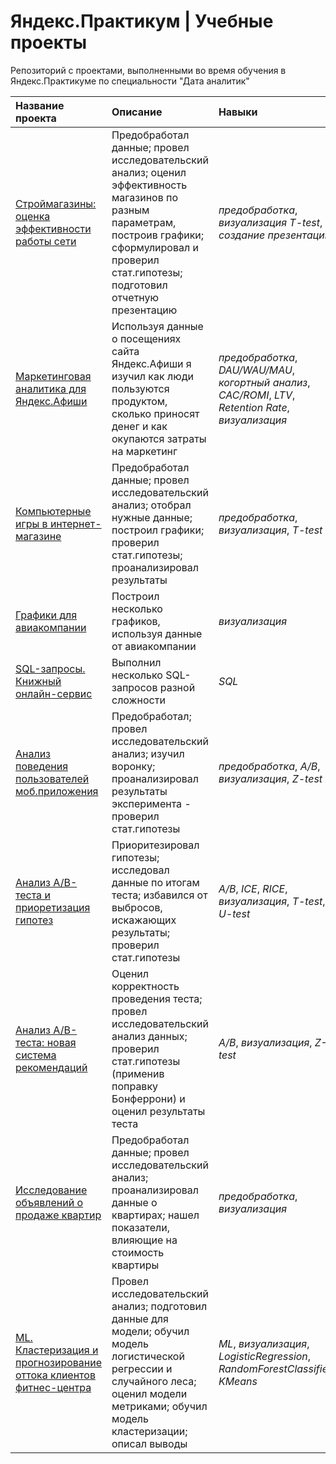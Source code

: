 # Яндекс.Практикум | Учебные проекты
Репозиторий с проектами, выполненными во время обучения в Яндекс.Практикуме по специальности "Дата аналитик"

| Название проекта | Описание | Навыки | Библиотеки |
| :---------------------- | :---------------------- | :---------------------- | :---------------------- |
| [Строймагазины: оценка эффективности работы сети](Оценка%20эффективности%20работы%20сети%20строительных%20магазинов) | Предобработал данные; провел исследовательский анализ; оценил эффективность магазинов по разным параметрам, построив графики; сформулировал и проверил стат.гипотезы; подготовил отчетную презентацию | *предобработка*, *визуализация*  *T-test*, *создание презентации* | *Seaborn*, *SciPy* |
| [Маркетинговая аналитика для Яндекс.Афиши](Маркетинговая%20аналитика%20для%20Яндекс.Афиши) | Используя данные о посещениях сайта Яндекс.Афиши я изучил как люди пользуются продуктом, сколько приносят денег и как окупаются затраты на маркетинг| *предобработка*, *DAU/WAU/MAU*, *когортный анализ*, *CAC/ROMI*, *LTV*, *Retention Rate*, *визуализация*  | *Plotly*, *Seaborn*, *Matplotlib* | 
| [Компьютерные игры в интернет-магазине](Анализ%20компьютерных%20игр%20в%20интернет-магазине) | Предобработал данные; провел исследовательский анализ; отобрал нужные данные; построил графики;  проверил стат.гипотезы; проанализировал результаты | *предобработка*, *визуализация*, *T-test*  | *SciPy*, *Matplotlib* |
| [Графики для авиакомпании](Аналитика%20для%20авиакомпании) | Построил несколько графиков, используя данные от авиакомпании | *визуализация*  | *Plotly* |
| [SQL-запросы. Книжный онлайн-сервис](SQL-запросы.%20Книжный%20онлайн-сервис) | Выполнил несколько SQL-запросов разной сложности | *SQL*  | *sqlalchemy* |
| [Анализ поведения пользователей моб.приложения](Анализ%20поведения%20пользователей%20мобильного%20приложения) | Предобработал; провел исследовательский анализ; изучил воронку; проанализировал результаты эксперимента - проверил стат.гипотезы | *предобработка*, *A/B*, *визуализация*, *Z-test*  | *Plotly*, *statsmodels* |
| [Анализ A/B-теста и приоретизация гипотез](AB-тест%20(анализ)%20и%20приоретизация%20гипотез) | Приоритезировал гипотезы; исследовал данные по итогам теста; избавился от выбросов, искажающих результаты; проверил стат.гипотезы | *A/B*, *ICE*, *RICE*, *визуализация*, *T-test*, *U-test*  | *Plotly*, *SciPy* |
| [Анализ A/B-теста: новая система рекомендаций](AB-тест%20(анализ).%20Новая%20система%20рекомендаций) | Оценил корректность проведения теста; провел исследовательский анализ данных; проверил стат.гипотезы (применив поправку Бонферрони) и оценил результаты теста | *A/B*, *визуализация*, *Z-test*  | *Plotly*, *Seaborn*, *SciPy* |
| [Исследование объявлений о продаже квартир](Исследование%20объявлений%20о%20продаже%20квартир) | Предобработал данные; провел исследовательский анализ; проанализировал данные о квартирах; нашел показатели, влияющие на стоимость квартиры | *предобработка*, *визуализация*  | *Matplotlib* |
| [ML. Кластеризация и прогнозирование оттока клиентов фитнес-центра](ML.%20Кластеризация%20и%20прогнозирование%20оттока%20клиентов) | Провел исследовательский анализ; подготовил данные для модели; обучил модель логистической регрессии и случайного леса; оценил модели метриками; обучил модель кластеризации; описал выводы  | *ML*, *визуализация*, *LogisticRegression*, *RandomForestClassifier*, *KMeans*  | *Scikit-learn*, *Seaborn* |







